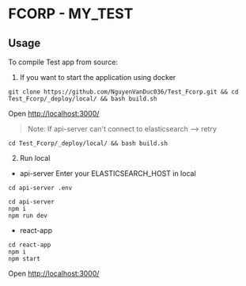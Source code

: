# FCORP - MY_TEST

## Usage

To compile Test app from source:


1. If you want to start the application using docker
```
git clone https://github.com/NguyenVanDuc036/Test_Fcorp.git && cd Test_Fcorp/_deploy/local/ && bash build.sh
```

Open [http://localhost:3000/](http://localhost:3000/) 

> Note: If api-server can't connect to elasticsearch --> retry

```
cd Test_Fcorp/_deploy/local/ && bash build.sh
```

2. Run local
* api-server
Enter your ELASTICSEARCH_HOST in local
```
cd api-server .env
```

```
cd api-server
npm i
npm run dev
```

* react-app
```
cd react-app
npm i
npm start
```
Open [http://localhost:3000/](http://localhost:3000/) 

